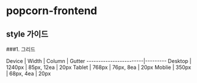 # popcorn-frontend

## style 가이드
###1. 그리드

Device | Width | Column | Gutter
------------------------|---------
Desktop | 1240px | 85px, 12ea | 20px
Tablet | 768px | 76px, 8ea | 20px
Moblie | 350px | 68px, 4ea | 20px